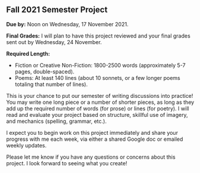 Fall 2021 Semester Project
-----

**Due by:** Noon on Wednesday, 17 November 2021. 

**Final Grades:** I will plan to have this project reviewed and your final grades sent out by Wednesday, 24 November.

**Required Length:** 
* Fiction or Creative Non-Fiction: 1800-2500 words (approximately 5-7 pages, double-spaced).
* Poems: At least 140 lines (about 10 sonnets, or a few longer poems totaling that number of lines).

This is your chance to put our semester of writing discussions into practice! You may write one long piece or a number of shorter pieces, as long as they add up the required number of words (for prose) or lines (for poetry). I will read and evaluate your project based on structure, skillful use of imagery, and mechanics (spelling, grammar, etc.).

I expect you to begin work on this project immediately and share your progress with me each week, via either a shared Google doc or emailed weekly updates.

Please let me know if you have any questions or concerns about this project. I look forward to seeing what you create!
